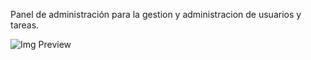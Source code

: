 Panel de administración para la gestion y administracion de usuarios y tareas. 



![Img Preview](https://gyazo.com/fffc1bb053e21aff8fc51517e94243ca)
